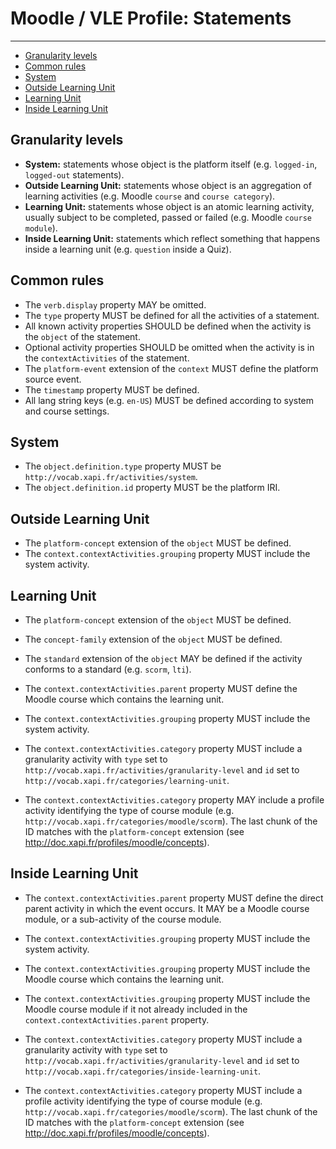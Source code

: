 # Moodle / VLE Profile: Statements

---

- [Granularity levels](#granularity)
- [Common rules](#common-rules)
- [System](#system)
- [Outside Learning Unit](#outside-learning-unit)
- [Learning Unit](#learning-unit)
- [Inside Learning Unit](#inside-learning-unit)


<a name="granularity"></a>
## Granularity levels

- **System:** statements whose object is the platform itself (e.g. `logged-in`, `logged-out` statements).
- **Outside Learning Unit:** statements whose object is an aggregation of learning activities (e.g. Moodle `course` and `course category`).
- **Learning Unit:** statements whose object is an atomic learning activity, usually subject to be completed, passed or failed (e.g. Moodle `course module`).
- **Inside Learning Unit:** statements which reflect something that happens inside a learning unit (e.g. `question` inside a Quiz).


<a name="common-rules"></a>
## Common rules

- The `verb.display` property MAY be omitted.
- The `type` property MUST be defined for all the activities of a statement.
- All known activity properties SHOULD be defined when the activity is the `object` of the statement.
- Optional activity properties SHOULD be omitted when the activity is in the `contextActivities` of the statement.
- The `platform-event` extension of the `context` MUST define the platform source event.
- The `timestamp` property MUST be defined.
- All lang string keys (e.g. `en-US`) MUST be defined according to system and course settings.


<a name="system"></a>
## System

- The `object.definition.type` property MUST be `http://vocab.xapi.fr/activities/system`. 
- The `object.definition.id` property MUST be the platform IRI. 


<a name="outside-learning-unit"></a>
## Outside Learning Unit

- The `platform-concept` extension of the `object` MUST be defined. 
- The `context.contextActivities.grouping` property MUST include the system activity. 


<a name="learning-unit"></a>
## Learning Unit

- The `platform-concept` extension of the `object` MUST be defined. 

- The `concept-family` extension of the `object` MUST be defined.

- The `standard` extension of the `object` MAY be defined if the activity conforms to a standard (e.g. `scorm`, `lti`).

- The `context.contextActivities.parent` property MUST define the Moodle course which contains the learning unit.  

- The `context.contextActivities.grouping` property MUST include the system activity. 

- The `context.contextActivities.category` property MUST include a granularity activity with `type` set to `http://vocab.xapi.fr/activities/granularity-level` and `id` set to `http://vocab.xapi.fr/categories/learning-unit`.

- The `context.contextActivities.category` property MAY include a profile activity identifying the type of course module (e.g. `http://vocab.xapi.fr/categories/moodle/scorm`). The last chunk of the ID matches with the `platform-concept` extension (see http://doc.xapi.fr/profiles/moodle/concepts). 


<a name="inside-learning-unit"></a>
## Inside Learning Unit

- The `context.contextActivities.parent` property MUST define the direct parent activity in which the event occurs. It MAY be a Moodle course module, or a sub-activity of the course module.

- The `context.contextActivities.grouping` property MUST include the system activity.

- The `context.contextActivities.grouping` property MUST include the Moodle course which contains the learning unit.

- The `context.contextActivities.grouping` property MUST include the Moodle course module if it not already included in the `context.contextActivities.parent` property. 

- The `context.contextActivities.category` property MUST include a granularity activity with `type` set to `http://vocab.xapi.fr/activities/granularity-level` and `id` set to `http://vocab.xapi.fr/categories/inside-learning-unit`.

- The `context.contextActivities.category` property MUST include a profile activity identifying the type of course module (e.g. `http://vocab.xapi.fr/categories/moodle/scorm`). The last chunk of the ID matches with the `platform-concept` extension (see http://doc.xapi.fr/profiles/moodle/concepts). 
